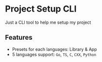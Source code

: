 # Project Setup CLI

Just a CLI tool to help me setup my project

## Features

- Presets for each languages: Library & App
- 5 languages support: `Go`, `TS`, `C`, `CXX`, `Python`